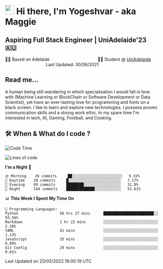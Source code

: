<h1><img src="https://emojis.slackmojis.com/emojis/images/1531849430/4246/blob-sunglasses.gif?1531849430" width="30"/> Hi there, I'm Yogeshvar - aka Maggie</h1>

## Aspiring Full Stack Engineer | UniAdelaide'23 🇦🇺  
🏂🏻  Based on Adelaide &nbsp;&nbsp;&nbsp;&nbsp;&nbsp;&nbsp;&nbsp;&nbsp;&nbsp;&nbsp;&nbsp;&nbsp;&nbsp;&nbsp;&nbsp;&nbsp;&nbsp;&nbsp;&nbsp;&nbsp;&nbsp;&nbsp;&nbsp;&nbsp;&nbsp;&nbsp;&nbsp;&nbsp;&nbsp;&nbsp;&nbsp;&nbsp;&nbsp;&nbsp;&nbsp;&nbsp;&nbsp;&nbsp;&nbsp;👨‍💻 Student @ [UniAdelaide](https://www.adelaide.edu.au)   &nbsp;&nbsp;&nbsp;&nbsp;&nbsp;&nbsp;&nbsp;&nbsp;&nbsp;&nbsp;&nbsp;&nbsp;&nbsp;&nbsp;&nbsp;&nbsp;&nbsp;&nbsp;&nbsp;&nbsp;&nbsp;&nbsp;&nbsp;&nbsp;&nbsp;&nbsp;&nbsp;&nbsp;&nbsp;&nbsp;&nbsp;&nbsp; &nbsp;Last Updated: 30/06/2021

## Read me...

A human being still wandering in which specialisation I would fall in love with (Machine Learning or BlockChain or Software Development or Data Scientist), yet have an ever-lasting love for programming and fonts on a black screen. I like to learn and explore new technologies. I possess proven communication skills and a strong work ethic. In my spare time I'm interested in tech, AI, Gaming, Football, and Cooking.

## 🛠 When & What do I code ?  

<!--START_SECTION:waka-->
![Code Time](http://img.shields.io/badge/Code%20Time-1%2C517%20hrs%2027%20mins-blue)

![Lines of code](https://img.shields.io/badge/From%20Hello%20World%20I%27ve%20Written-7%20Million%20lines%20of%20code-blue)

**I'm a Night 🦉** 

```text
🌞 Morning    26 commits     ██░░░░░░░░░░░░░░░░░░░░░░░   9.32% 
🌆 Daytime    20 commits     █░░░░░░░░░░░░░░░░░░░░░░░░   7.17% 
🌃 Evening    89 commits     ████████░░░░░░░░░░░░░░░░░   31.9% 
🌙 Night      144 commits    █████████████░░░░░░░░░░░░   51.61%

```


📊 **This Week I Spent My Time On** 

```text
💬 Programming Languages: 
Python                   56 hrs 27 mins      ███████████████████████░░   93.56% 
Markdown                 1 hr 22 mins        ░░░░░░░░░░░░░░░░░░░░░░░░░   2.28% 
YAML                     41 mins             ░░░░░░░░░░░░░░░░░░░░░░░░░   1.13% 
JavaScript               35 mins             ░░░░░░░░░░░░░░░░░░░░░░░░░   0.99% 
Git Config               29 mins             ░░░░░░░░░░░░░░░░░░░░░░░░░   0.81%

```


 Last Updated on 23/05/2022 19:00:19 UTC
<!--END_SECTION:waka-->
